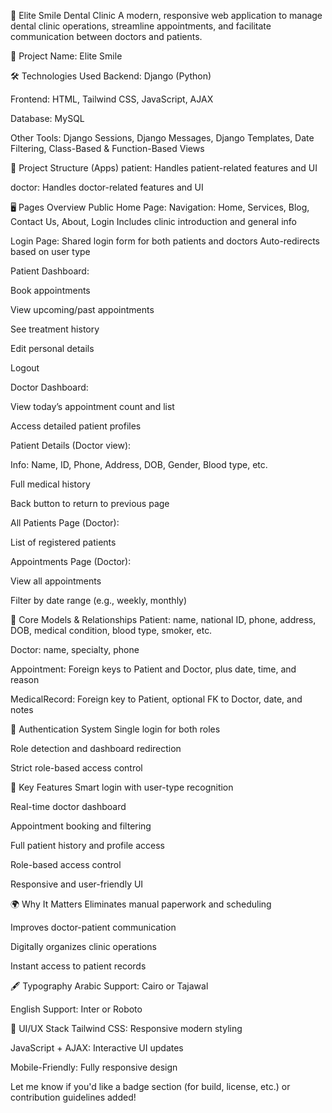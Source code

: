 🦷 Elite Smile Dental Clinic
A modern, responsive web application to manage dental clinic operations, streamline appointments, and facilitate communication between doctors and patients.

📌 Project Name:
Elite Smile

🛠️ Technologies Used
Backend: Django (Python)

Frontend: HTML, Tailwind CSS, JavaScript, AJAX

Database: MySQL

Other Tools: Django Sessions, Django Messages, Django Templates, Date Filtering, Class-Based & Function-Based Views

🧱 Project Structure (Apps)
patient: Handles patient-related features and UI

doctor: Handles doctor-related features and UI

🖥️ Pages Overview
Public Home Page:
Navigation: Home, Services, Blog, Contact Us, About, Login
Includes clinic introduction and general info

Login Page:
Shared login form for both patients and doctors
Auto-redirects based on user type

Patient Dashboard:

Book appointments

View upcoming/past appointments

See treatment history

Edit personal details

Logout

Doctor Dashboard:

View today’s appointment count and list

Access detailed patient profiles

Patient Details (Doctor view):

Info: Name, ID, Phone, Address, DOB, Gender, Blood type, etc.

Full medical history

Back button to return to previous page

All Patients Page (Doctor):

List of registered patients

Appointments Page (Doctor):

View all appointments

Filter by date range (e.g., weekly, monthly)

🧩 Core Models & Relationships
Patient: name, national ID, phone, address, DOB, medical condition, blood type, smoker, etc.

Doctor: name, specialty, phone

Appointment: Foreign keys to Patient and Doctor, plus date, time, and reason

MedicalRecord: Foreign key to Patient, optional FK to Doctor, date, and notes

🔐 Authentication System
Single login for both roles

Role detection and dashboard redirection

Strict role-based access control

💎 Key Features
Smart login with user-type recognition

Real-time doctor dashboard

Appointment booking and filtering

Full patient history and profile access

Role-based access control

Responsive and user-friendly UI

🌍 Why It Matters
Eliminates manual paperwork and scheduling

Improves doctor-patient communication

Digitally organizes clinic operations

Instant access to patient records

🖋️ Typography
Arabic Support: Cairo or Tajawal

English Support: Inter or Roboto

🎨 UI/UX Stack
Tailwind CSS: Responsive modern styling

JavaScript + AJAX: Interactive UI updates

Mobile-Friendly: Fully responsive design

Let me know if you'd like a badge section (for build, license, etc.) or contribution guidelines added!
